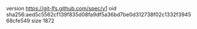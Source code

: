 version https://git-lfs.github.com/spec/v1
oid sha256:aed5c5562cf139f835d08fa9df5a36bd7be0d312738f02c1332f394568cfe549
size 1872
